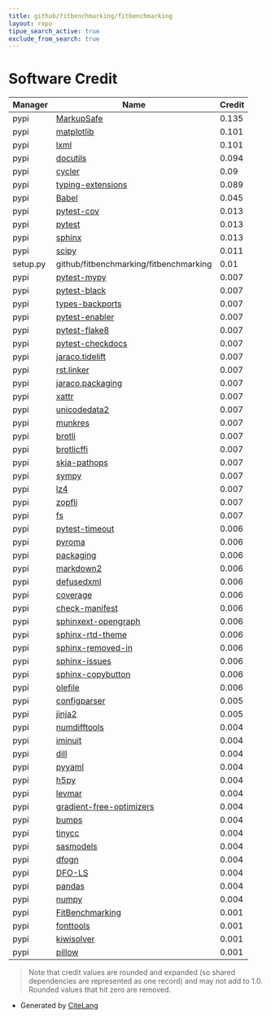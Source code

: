 ```yaml
---
title: github/fitbenchmarking/fitbenchmarking
layout: repo
tipue_search_active: true
exclude_from_search: true
---
```

# Software Credit

|Manager|Name|Credit|
|-------|----|------|
|pypi|[MarkupSafe](https://palletsprojects.com/p/markupsafe/)|0.135|
|pypi|[matplotlib](https://matplotlib.org)|0.101|
|pypi|[lxml](https://lxml.de/)|0.101|
|pypi|[docutils](http://docutils.sourceforge.net/)|0.094|
|pypi|[cycler](https://github.com/matplotlib/cycler)|0.09|
|pypi|[typing-extensions](https://pypi.org/project/typing-extensions)|0.089|
|pypi|[Babel](https://pypi.org/project/Babel)|0.045|
|pypi|[pytest-cov](https://pypi.org/project/pytest-cov)|0.013|
|pypi|[pytest](https://pypi.org/project/pytest)|0.013|
|pypi|[sphinx](https://pypi.org/project/sphinx)|0.013|
|pypi|[scipy](https://pypi.org/project/scipy)|0.011|
|setup.py|github/fitbenchmarking/fitbenchmarking|0.01|
|pypi|[pytest-mypy](https://pypi.org/project/pytest-mypy)|0.007|
|pypi|[pytest-black](https://pypi.org/project/pytest-black)|0.007|
|pypi|[types-backports](https://pypi.org/project/types-backports)|0.007|
|pypi|[pytest-enabler](https://pypi.org/project/pytest-enabler)|0.007|
|pypi|[pytest-flake8](https://pypi.org/project/pytest-flake8)|0.007|
|pypi|[pytest-checkdocs](https://pypi.org/project/pytest-checkdocs)|0.007|
|pypi|[jaraco.tidelift](https://pypi.org/project/jaraco.tidelift)|0.007|
|pypi|[rst.linker](https://pypi.org/project/rst.linker)|0.007|
|pypi|[jaraco.packaging](https://pypi.org/project/jaraco.packaging)|0.007|
|pypi|[xattr](https://pypi.org/project/xattr)|0.007|
|pypi|[unicodedata2](https://pypi.org/project/unicodedata2)|0.007|
|pypi|[munkres](https://pypi.org/project/munkres)|0.007|
|pypi|[brotli](https://pypi.org/project/brotli)|0.007|
|pypi|[brotlicffi](https://pypi.org/project/brotlicffi)|0.007|
|pypi|[skia-pathops](https://pypi.org/project/skia-pathops)|0.007|
|pypi|[sympy](https://pypi.org/project/sympy)|0.007|
|pypi|[lz4](https://pypi.org/project/lz4)|0.007|
|pypi|[zopfli](https://pypi.org/project/zopfli)|0.007|
|pypi|[fs](https://pypi.org/project/fs)|0.007|
|pypi|[pytest-timeout](https://pypi.org/project/pytest-timeout)|0.006|
|pypi|[pyroma](https://pypi.org/project/pyroma)|0.006|
|pypi|[packaging](https://pypi.org/project/packaging)|0.006|
|pypi|[markdown2](https://pypi.org/project/markdown2)|0.006|
|pypi|[defusedxml](https://pypi.org/project/defusedxml)|0.006|
|pypi|[coverage](https://pypi.org/project/coverage)|0.006|
|pypi|[check-manifest](https://pypi.org/project/check-manifest)|0.006|
|pypi|[sphinxext-opengraph](https://pypi.org/project/sphinxext-opengraph)|0.006|
|pypi|[sphinx-rtd-theme](https://pypi.org/project/sphinx-rtd-theme)|0.006|
|pypi|[sphinx-removed-in](https://pypi.org/project/sphinx-removed-in)|0.006|
|pypi|[sphinx-issues](https://pypi.org/project/sphinx-issues)|0.006|
|pypi|[sphinx-copybutton](https://pypi.org/project/sphinx-copybutton)|0.006|
|pypi|[olefile](https://pypi.org/project/olefile)|0.006|
|pypi|[configparser](https://github.com/jaraco/configparser/)|0.005|
|pypi|[jinja2](https://palletsprojects.com/p/jinja/)|0.005|
|pypi|[numdifftools](https://github.com/pbrod/numdifftools)|0.004|
|pypi|[iminuit](http://github.com/scikit-hep/iminuit)|0.004|
|pypi|[dill](https://pypi.org/project/dill)|0.004|
|pypi|[pyyaml](https://pypi.org/project/pyyaml)|0.004|
|pypi|[h5py](https://pypi.org/project/h5py)|0.004|
|pypi|[levmar](https://pypi.org/project/levmar)|0.004|
|pypi|[gradient-free-optimizers](https://pypi.org/project/gradient-free-optimizers)|0.004|
|pypi|[bumps](https://pypi.org/project/bumps)|0.004|
|pypi|[tinycc](https://pypi.org/project/tinycc)|0.004|
|pypi|[sasmodels](https://pypi.org/project/sasmodels)|0.004|
|pypi|[dfogn](https://pypi.org/project/dfogn)|0.004|
|pypi|[DFO-LS](https://pypi.org/project/DFO-LS)|0.004|
|pypi|[pandas](https://pypi.org/project/pandas)|0.004|
|pypi|[numpy](https://pypi.org/project/numpy)|0.004|
|pypi|[FitBenchmarking](http://fitbenchmarking.com)|0.001|
|pypi|[fonttools](http://github.com/fonttools/fonttools)|0.001|
|pypi|[kiwisolver](https://github.com/nucleic/kiwi)|0.001|
|pypi|[pillow](https://python-pillow.org)|0.001|


> Note that credit values are rounded and expanded (so shared dependencies are represented as one record) and may not add to 1.0. Rounded values that hit zero are removed.


- Generated by [CiteLang](https://github.com/vsoch/citelang)
